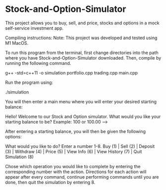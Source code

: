 # Stock-and-Option-Simulator
This project allows you to buy, sell, and price, stocks and options in a mock self-service investment app.


Compiling instructions:
Note: This project was developed and tested using M1 MacOS.

To run this program from the terminal, first change directories into the path where you
have Stock-and-Option-Simulator downloaded. Then, compile by running the following
command.

g++ -std=c++11 -o simulation portfolio.cpp trading.cpp main.cpp

Run the program using:

./simulation

You will then enter a main menu where you will enter your desired starting balance:

Hello! Welcome to our Stock and Option simulator. 
What would you like your starting balance to be? Example: 100 or 100.00 -->

After entering a starting balance, you will then be given the following options:

What would you like to do? Enter a number 1-8.
Buy (1) | Sell (2) | Deposit (3) | Withdraw (4) | Price (5) | View Info (6) |
View History (7) | Quit Simulation (8)

Chose which operation you would like to complete by entering the corresponding number
with the action. Directions for each action will appear after every command, continue
performing commands until you are done, then quit the simulation by entering 8. 
